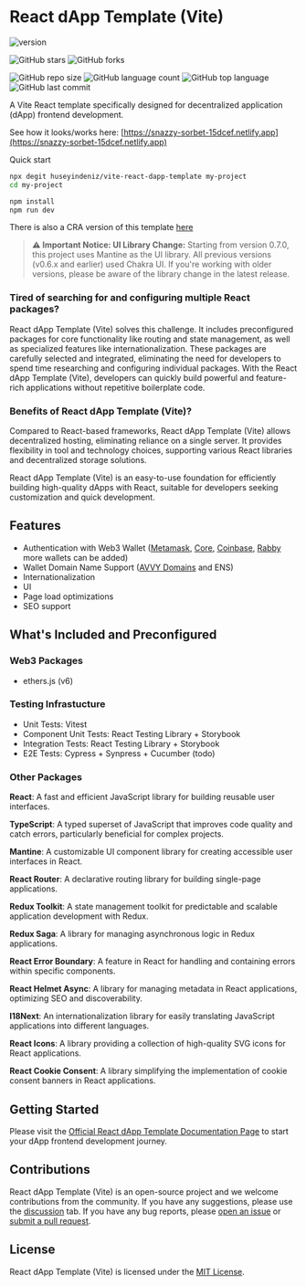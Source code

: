 # React dApp Template (Vite)

![version](https://img.shields.io/github/package-json/version/huseyindeniz/vite-react-dapp-template)

![GitHub stars](https://img.shields.io/github/stars/huseyindeniz/vite-react-dapp-template?style=social) ![GitHub forks](https://img.shields.io/github/forks/huseyindeniz/vite-react-dapp-template?style=social)

![GitHub repo size](https://img.shields.io/github/repo-size/huseyindeniz/vite-react-dapp-template?style=plastic) ![GitHub language count](https://img.shields.io/github/languages/count/huseyindeniz/vite-react-dapp-template?style=plastic) ![GitHub top language](https://img.shields.io/github/languages/top/huseyindeniz/vite-react-dapp-template?style=plastic) ![GitHub last commit](https://img.shields.io/github/last-commit/huseyindeniz/vite-react-dapp-template?color=red&style=plastic)

A Vite React template specifically designed for decentralized application (dApp) frontend development.

See how it looks/works here: [https://snazzy-sorbet-15dcef.netlify.app](https://snazzy-sorbet-15dcef.netlify.app)

Quick start

```sh
npx degit huseyindeniz/vite-react-dapp-template my-project
cd my-project

npm install
npm run dev
```

There is also a CRA version of this template [here](https://github.com/huseyindeniz/cra-template-dapp)

> **⚠️ Important Notice: UI Library Change:**
> Starting from version 0.7.0, this project uses Mantine as the UI library. All previous versions (v0.6.x and earlier) used Chakra UI. If you're working with older versions, please be aware of the library change in the latest release.

### Tired of searching for and configuring multiple React packages?

React dApp Template (Vite) solves this challenge. It includes preconfigured packages for core functionality like routing and state management, as well as specialized features like internationalization. These packages are carefully selected and integrated, eliminating the need for developers to spend time researching and configuring individual packages. With the React dApp Template (Vite), developers can quickly build powerful and feature-rich applications without repetitive boilerplate code.

### Benefits of React dApp Template (Vite)?

Compared to React-based frameworks, React dApp Template (Vite) allows decentralized hosting, eliminating reliance on a single server. It provides flexibility in tool and technology choices, supporting various React libraries and decentralized storage solutions.

React dApp Template (Vite) is an easy-to-use foundation for efficiently building high-quality dApps with React, suitable for developers seeking customization and quick development.

## Features

- Authentication with Web3 Wallet ([Metamask](https://metamask.io), [Core](https://core.app), [Coinbase](https://www.coinbase.com), [Rabby](https://www.rabby.io) more wallets can be added)
- Wallet Domain Name Support ([AVVY Domains](https://avvy.domains) and ENS)
- Internationalization
- UI
- Page load optimizations
- SEO support

## What's Included and Preconfigured

### Web3 Packages

- ethers.js (v6)

### Testing Infrastucture

- Unit Tests: Vitest
- Component Unit Tests: React Testing Library + Storybook
- Integration Tests: React Testing Library + Storybook
- E2E Tests: Cypress + Synpress + Cucumber (todo)

### Other Packages

**React**: A fast and efficient JavaScript library for building reusable user interfaces.

**TypeScript**: A typed superset of JavaScript that improves code quality and catch errors, particularly beneficial for complex projects.

**Mantine**: A customizable UI component library for creating accessible user interfaces in React.

**React Router**: A declarative routing library for building single-page applications.

**Redux Toolkit**: A state management toolkit for predictable and scalable application development with Redux.

**Redux Saga**: A library for managing asynchronous logic in Redux applications.

**React Error Boundary**: A feature in React for handling and containing errors within specific components.

**React Helmet Async**: A library for managing metadata in React applications, optimizing SEO and discoverability.

**I18Next**: An internationalization library for easily translating JavaScript applications into different languages.

**React Icons**: A library providing a collection of high-quality SVG icons for React applications.

**React Cookie Consent**: A library simplifying the implementation of cookie consent banners in React applications.

## Getting Started

Please visit the [Official React dApp Template Documentation Page](https://huseyindeniz.github.io/react-dapp-template-documentation/) to start your dApp frontend development journey.

## Contributions

React dApp Template (Vite) is an open-source project and we welcome contributions from the community. If you have any suggestions, please use the [discussion](https://github.com/huseyindeniz/vite-react-dapp-template/discussions) tab. If you have any bug reports, please [open an issue](https://github.com/huseyindeniz/vite-react-dapp-template/issues) or [submit a pull request](https://github.com/huseyindeniz/vite-react-dapp-template/pulls).

## License

React dApp Template (Vite) is licensed under the [MIT License](./LICENSE).
